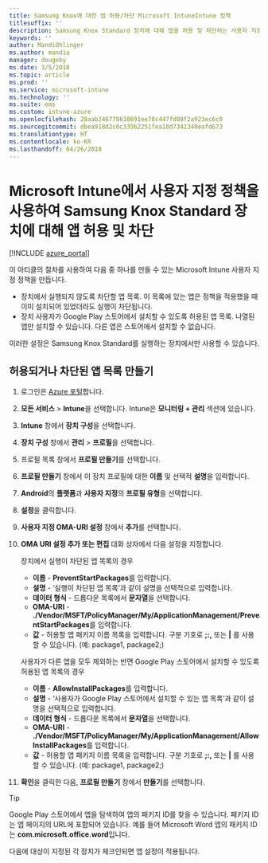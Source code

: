 ```yaml
---
title: Samsung Knox에 대한 앱 허용/차단 Microsoft IntuneIntune 정책
titlesuffix: ''
description: Samsung Knox Standard 장치에 대해 앱을 허용 및 차단하는 사용자 지정 프로필을 만듭니다.
keywords: ''
author: MandiOhlinger
ms.author: mandia
manager: dougeby
ms.date: 3/5/2018
ms.topic: article
ms.prod: ''
ms.service: microsoft-intune
ms.technology: ''
ms.suite: ems
ms.custom: intune-azure
ms.openlocfilehash: 28aab246778610691ee78c447fd08f2a923ec6c0
ms.sourcegitcommit: dbea918d2c0c335b2251fea18d7341340eafd673
ms.translationtype: HT
ms.contentlocale: ko-KR
ms.lasthandoff: 04/26/2018
---
```

# <a name="use-custom-policies-in-microsoft-intune-to-allow-and-block-apps-for-samsung-knox-standard-devices"></a>Microsoft Intune에서 사용자 지정 정책을 사용하여 Samsung Knox Standard 장치에 대해 앱 허용 및 차단 

[!INCLUDE [azure_portal](./includes/azure_portal.md)]

이 아티클의 절차를 사용하여 다음 중 하나를 만들 수 있는 Microsoft Intune 사용자 지정 정책을 만듭니다.

- 장치에서 실행되지 않도록 차단할 앱 목록. 이 목록에 있는 앱은 정책을 적용했을 때 이미 설치되어 있었더라도 실행이 차단됩니다.
- 장치 사용자가 Google Play 스토어에서 설치할 수 있도록 허용된 앱 목록. 나열된 앱만 설치할 수 있습니다. 다른 앱은 스토어에서 설치할 수 없습니다.

이러한 설정은 Samsung Knox Standard를 실행하는 장치에서만 사용할 수 있습니다.

## <a name="create-an-allowed-or-blocked-app-list"></a>허용되거나 차단된 앱 목록 만들기

1. 로그인은 [Azure 포털](https://portal.azure.com)합니다.
2. **모든 서비스** > **Intune**을 선택합니다. Intune은 **모니터링 + 관리** 섹션에 있습니다.
3. **Intune** 창에서 **장치 구성**을 선택합니다.
2. **장치 구성** 창에서 **관리** > **프로필**을 선택합니다.
2. 프로필 목록 창에서 **프로필 만들기**를 선택합니다.
3. **프로필 만들기** 창에서 이 장치 프로필에 대한 **이름** 및 선택적 **설명**을 입력합니다.
2. **Android**의 **플랫폼**과 **사용자 지정**의 **프로필 유형**을 선택합니다.
3. **설정**을 클릭합니다.
3. **사용자 지정 OMA-URI 설정** 창에서 **추가**를 선택합니다.
4. **OMA URI 설정 추가 또는 편집** 대화 상자에서 다음 설정을 지정합니다.

   장치에서 실행이 차단된 앱 목록의 경우

   - **이름** - **PreventStartPackages**를 입력합니다.
   - **설명** - ‘실행이 차단된 앱 목록’과 같이 설명을 선택적으로 입력합니다.
   -    **데이터 형식** - 드롭다운 목록에서 **문자열**을 선택합니다.
   -    **OMA-URI** - **./Vendor/MSFT/PolicyManager/My/ApplicationManagement/PreventStartPackages**를 입력합니다.
   -    **값** - 허용할 앱 패키지 이름 목록을 입력합니다. 구분 기호로 **;:,** 또는 **|** 를 사용할 수 있습니다. (예: package1, package2;)

   사용자가 다른 앱을 모두 제외하는 반면 Google Play 스토어에서 설치할 수 있도록 허용된 앱 목록의 경우
   - **이름** - **AllowInstallPackages**를 입력합니다.
   - **설명** - ‘사용자가 Google Play 스토어에서 설치할 수 있는 앱 목록’과 같이 설명을 선택적으로 입력합니다.
   - **데이터 형식** - 드롭다운 목록에서 **문자열**을 선택합니다.
   - **OMA-URI** - **./Vendor/MSFT/PolicyManager/My/ApplicationManagement/AllowInstallPackages**를 입력합니다.
   - **값** - 허용할 앱 패키지 이름 목록을 입력합니다. 구분 기호로 **;:,** 또는 **|** 를 사용할 수 있습니다. (예: package1, package2;)

4. **확인**을 클릭한 다음, **프로필 만들기** 창에서 **만들기**를 선택합니다.

>[!TIP]
> Google Play 스토어에서 앱을 탐색하여 앱의 패키지 ID를 찾을 수 있습니다. 패키지 ID는 앱 페이지의 URL에 포함되어 있습니다. 예를 들어 Microsoft Word 앱의 패키지 ID는 **com.microsoft.office.word**입니다.

다음에 대상이 지정된 각 장치가 체크인되면 앱 설정이 적용됩니다.


<!---## Assign the custom profile--->
